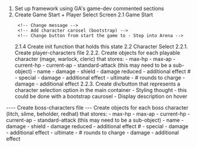 1. Set up framework using GA's game-dev commented sections
2. Create Game Start + Player Select Screen
  2.1 Game Start
    <!-- 2.1.1. Create container grid item for all in-game components -->
      <!-- - initial start screen will actually be a flex item; will change to grid after character select. -->
      <!-- - container should initialize with static intro message and start button -->
    <!-- 2.1.2. Save container and start button as js variables -->
    <!-- 2.1.3. Initialize event listener for button click -->
      <!-- - on button click; shift to the character select screen -->
        <!-- Change message -->
        <!-- Add character carosel (bootstrap) -->
        <!-- Change button from start the game to - Step into Arena -->
    2.1.4 Create init function that holds this state
  2.2 Character Select 
    2.2.1. Create player-characters file
      2.2.2. Create objects for each playable character (mage, warlock, cleric) that stores:
        - max-hp
        - max-ap
        - current-hp
        - current-ap
        - standard-attack (this may need to be a sub-object)
          - name
          - damage
        - shield
          - damage reduced
          - additional effect #
        - special 
          - damage
          - additional effect 
        - ultimate
          - # rounds to charge
          - damage
          - additional effect
      2.2.3. Create div/button that represents a character selection option in the main container
        - Styling thought - this could be done with a bootstrap caurosel
        - Display description on hover


---- Create boss-characters file
      --- Create objects for each boss character (litch, slime, beholder, redhat) that stores:
        - max-hp
        - max-ap
        - current-hp
        - current-ap
        - standard-attack (this may need to be a sub-object)
          - name
          - damage
        - shield
          - damage reduced
          - additional effect #
        - special 
          - damage
          - additional effect 
        - ultimate
          - # rounds to charge
          - damage
          - additional effect